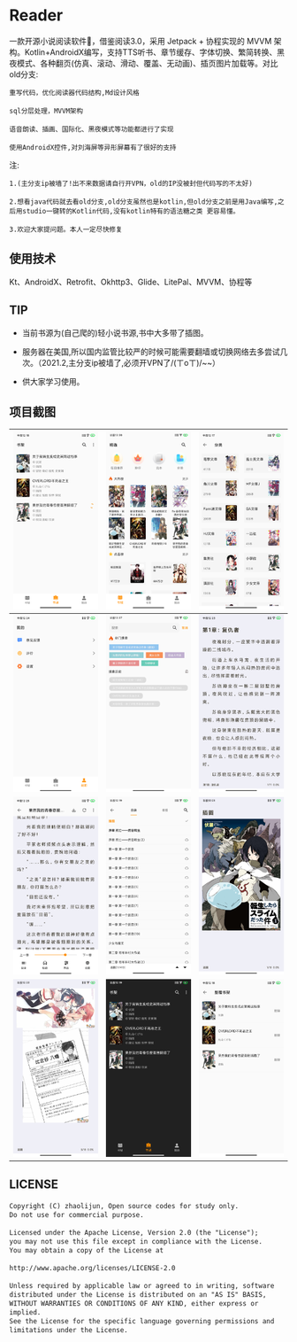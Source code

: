 # Reader
一款开源小说阅读软件📕，借鉴阅读3.0，采用 Jetpack + 协程实现的 MVVM 架构。Kotlin+AndroidX编写，支持TTS听书、章节缓存、字体切换、繁简转换、黑夜模式、各种翻页(仿真、滚动、滑动、覆盖、无动画)、插页图片加载等。对比old分支:

    重写代码，优化阅读器代码结构,Md设计风格

    sql分层处理，MVVM架构

    语音朗读、插画、国际化、黑夜模式等功能都进行了实现

    使用AndroidX控件,对刘海屏等异形屏幕有了很好的支持

注:

    1.(主分支ip被墙了!出不来数据请自行开VPN，old的IP没被封但代码写的不太好)
    
    2.想看java代码就去看old分支,old分支虽然也是kotlin,但old分支之前是用Java编写,之后用studio一键转的Kotlin代码,没有kotlin特有的语法糖之类 更容易懂。
  
    3.欢迎大家提问题。本人一定尽快修复

## 使用技术
Kt、AndroidX、Retrofit、Okhttp3、Glide、LitePal、MVVM、协程等

## TIP
- 当前书源为(自己爬的)轻小说书源,书中大多带了插图。

+ 服务器在美国,所以国内监管比较严的时候可能需要翻墙或切换网络去多尝试几次。（2021.2,主分支ip被墙了,必须开VPN了/(ㄒoㄒ)/~~）

* 供大家学习使用。

## 项目截图


| <img src="https://github.com/390057892/reader/blob/master/screenshot/%E9%A6%96%E9%A1%B5.jpg?raw=true" width="280" alt="首页"/> | <img src="https://github.com/390057892/reader/blob/master/screenshot/%E6%8E%A8%E8%8D%90.jpg?raw=true" width="280" alt="推荐"/>  |  <img src="https://github.com/390057892/reader/blob/master/screenshot/%E4%B9%A6%E5%BA%93.jpg?raw=true" width="280" alt="书库"/>  |
| --- | --- | --- |
| <img src="https://github.com/390057892/reader/blob/master/screenshot/%E8%AE%BE%E7%BD%AE.jpg?raw=true" width="280" alt="设置"/> | <img src="https://github.com/390057892/reader/blob/master/screenshot/%E6%90%9C%E7%B4%A2.jpg?raw=true" width="280" alt="搜索"/> | <img src="https://github.com/390057892/reader/blob/master/screenshot/%E9%98%85%E8%AF%BB%E9%A1%B5.jpg" width="280" alt="阅读页"/> |
| <img src="https://github.com/390057892/reader/blob/master/screenshot/%E9%98%85%E8%AF%BB%E9%A1%B5%E8%8F%9C%E5%8D%95.jpg" width="280" alt="菜单"/> |  <img src="https://github.com/390057892/reader/blob/master/screenshot/%E4%B9%A6%E7%B1%8D%E7%9B%AE%E5%BD%95.jpg" width="280" alt="目录"/>  | <img src="https://github.com/390057892/reader/blob/master/screenshot/%E6%8F%92%E9%A1%B51.jpg" width="280" alt="插页"/>  |
| <img src="https://github.com/390057892/reader/blob/master/screenshot/%E6%8F%92%E9%A1%B52.jpg" width="280" alt="插页2"/> | <img src="https://github.com/390057892/reader/blob/master/screenshot/night.jpg" width="280" alt="夜间"/> | <img src="https://github.com/390057892/reader/blob/master/screenshot/edit.jpg" width="280" alt="编辑"/> |


## LICENSE

```
Copyright (C) zhaolijun, Open source codes for study only.
Do not use for commercial purpose.

Licensed under the Apache License, Version 2.0 (the "License");
you may not use this file except in compliance with the License.
You may obtain a copy of the License at

http://www.apache.org/licenses/LICENSE-2.0

Unless required by applicable law or agreed to in writing, software
distributed under the License is distributed on an "AS IS" BASIS,
WITHOUT WARRANTIES OR CONDITIONS OF ANY KIND, either express or implied.
See the License for the specific language governing permissions and
limitations under the License.
```

